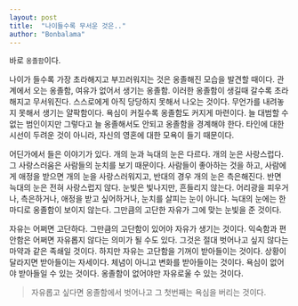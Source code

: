 ```yaml
---
layout: post
title:  "나이들수록 무서운 것은.."
author: "Bonbalama"
---
```


바로 `옹졸함`이다.

나이가 들수록 가장 초라해지고 부끄러워지는 것은 옹졸해진 모습을 발견할 때이다. 관계에서 오는 옹졸함, 여유가 없어서 생기는 옹졸함. 이러한 옹졸함이 생길때 갈수록 초라해지고 무서워진다. 스스로에게 아직 당당하지 못해서 나오는 것이다. 무언가를 내려놓지 못해서 생기는 얄팍함이다. 욕심이 커질수록 옹졸함도 커지게 마련이다. 늘 대범할 수 없는 범인이지만 그렇다고 늘 옹졸해서도 안되고 옹졸함을 경계해야 한다. 타인에 대한 시선이 두려운 것이 아니라, 자신의 영혼에 대한 모욕이 들기 때문이다. 

어딘가에서 들은 이야기가 있다. 개의 눈과 늑대의 눈은 다르다. 개의 눈은 사랑스럽다. 그 사랑스러움은 사람들의 눈치를 보기 때문이다. 사람들이 좋아하는 것을 하고, 사람에게 애정을 받으면 개의 눈을 사랑스러워지고, 반대의 경우 개의 눈은 측은해진다. 반면 늑대의 눈은 전혀 사랑스럽지 않다. 눈빛은 빛나지만, 흔들리지 않는다. 어리광을 피우거나, 측은하거나, 애정을 받고 싶어하거나, 눈치를 살피는 눈이 아니다. 늑대의 눈에는 한마디로 옹졸함이 보이지 않는다. 그만큼의 고단한 자유가 그에 맞는 눈빛을 준 것이다. 

자유는 어쩌면 고단하다. 그만큼의 고단함이 있어야 자유가 생기는 것이다. 익숙함과 편안함은 어쩌면 자유롭지 않다는 의미가 될 수도 있다. 그것은 절대 벗어나고 싶지 않다는 마약과 같은 족쇄일 것이다. 하지만 자유는 고단함을 기꺼이 받아들이는 것이다. 상황이 달라지면 받아들이는 자세이다. 체념이 아니고 변화를 받아들이는 것이다.  욕심이 없어야 받아들일 수 있는 것이다. 옹졸함이 없어야만 자유로울 수 있는 것이다. 

> 자유롭고 싶다면 옹졸함에서 벗어나고 그 첫번째는 욕심을 버리는 것이다. 

